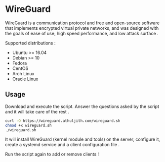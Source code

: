 # WireGuard

WireGuard is a communication protocol and free and open-source software that implements encrypted virtual private networks, and was designed with the goals of ease of use, high speed performance, and low attack surface . 

Supported distributions :

- Ubuntu >= 16.04
- Debian >= 10
- Fedora
- CentOS
- Arch Linux
- Oracle Linux

## Usage

Download and execute the script. Answer the questions asked by the script and it will take care of the rest .

```bash
curl -O https://wireguard.athuljith.com/wireguard.sh
chmod +x wireguard.sh
./wireguard.sh
```

It will install WireGuard (kernel module and tools) on the server, configure it, create a systemd service and a client configuration file .

Run the script again to add or remove clients !
